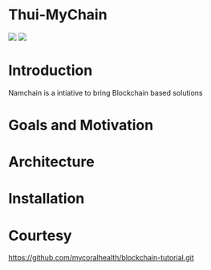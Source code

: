 # Thui-MyChain  
![](https://img.shields.io/badge/Thui--Mychain-WIP-blue.svg) 
![](https://img.shields.io/badge/madeby-Ramaguru-blue.svg)


# Introduction
Namchain is a intiative to bring Blockchain based solutions

# Goals and Motivation


# Architecture


# Installation

# Courtesy
https://github.com/mycoralhealth/blockchain-tutorial.git
